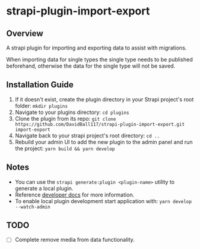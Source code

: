 # strapi-plugin-import-export

## Overview

A strapi plugin for importing and exporting data to assist with migrations.

When importing data for single types the single type needs to be published beforehand, otherwise the data for the single type will not be saved.

## Installation Guide

1. If it doesn't exist, create the plugin directory in your Strapi project's root folder: `mkdir plugins`
2. Navigate to your plugins directory: `cd plugins`
3. Clone the plugin from its repo: `git clone https://github.com/DavidBall117/strapi-plugin-import-export.git import-export`
4. Navigate back to your strapi project's root directory: `cd ..`
5. Rebuild your admin UI to add the new plugin to the admin panel and run the project: `yarn build && yarn develop`

## Notes

- You can use the `strapi generate:plugin <plugin-name>` utility to generate a local plugin.
- Reference [developer docs](https://strapi.io/documentation/developer-docs/latest/development/local-plugins-customization.html) for more information.
- To enable local plugin development start application with: `yarn develop --watch-admin`

## TODO

- [ ] Complete remove media from data functionality.
